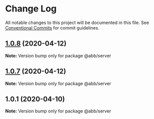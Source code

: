 # Change Log

All notable changes to this project will be documented in this file.
See [Conventional Commits](https://conventionalcommits.org) for commit guidelines.

## [1.0.8](https://github.com/Jamesley55/NewApp/compare/v1.0.7...v1.0.8) (2020-04-12)

**Note:** Version bump only for package @abb/server





## [1.0.7](https://github.com/Jamesley55/NewApp/compare/v1.0.6...v1.0.7) (2020-04-12)

**Note:** Version bump only for package @abb/server





## 1.0.1 (2020-04-10)

**Note:** Version bump only for package @abb/server
